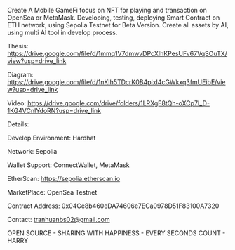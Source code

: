 Create A Mobile GameFi focus on NFT for playing and transaction on OpenSea or MetaMask. 
Developing, testing, deploying Smart Contract on ETH network, using Sepolia Testnet for Beta Version.
Create all assets by AI, using multi AI tool in develop process.

Thesis: https://drive.google.com/file/d/1mmq1V7dmwvDPcXIhKPesUFv67VqSOuTX/view?usp=drive_link

Diagram: https://drive.google.com/file/d/1nKIh5TDcrK0B4plxI4cGWkxq3fmUEibE/view?usp=drive_link

Video: https://drive.google.com/drive/folders/1LRXgF8tQh-oXCp7I_D-1KG4VCnlYdoRN?usp=drive_link

Details:

Develop Environment: Hardhat

Network: Sepolia

Wallet Support: ConnectWallet, MetaMask

EtherScan: https://sepolia.etherscan.io

MarketPlace: OpenSea Testnet

Contract Address: 0x04Ce8b460eDA74606e7ECa0978D51F83100A7320

Contact: tranhuanbs02@gmail.com

OPEN SOURCE - SHARING WITH HAPPINESS - EVERY SECONDS COUNT - HARRY 
